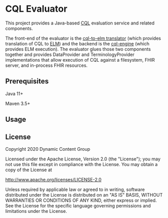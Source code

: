 # CQL Evaluator

This project provides a Java-based [CQL](https://cql.hl7.org/) evaluation service and related components.

The front-end of the evaluator is the [cql-to-elm translator](https://github.com/cqframework/clinical_quality_language/tree/master/Src/java) (which provides translation of CQL to [ELM](https://cql.hl7.org/elm.html)) and the backend is the [cql-engine](https://github.com/DBCG/cql_engine) (which provides ELM execution). The evaluator glues those two components together and provides DataProvider and TerminologyProvider implementations that allow execution of CQL against a filesystem, FHIR server, and in-process FHIR resources.

## Prerequisites

Java 11+

Maven 3.5+

## Usage

## License

Copyright 2020 Dynamic Content Group

Licensed under the Apache License, Version 2.0 (the "License"); you may not use this file except in compliance with the License. You may obtain a copy of the License at

http://www.apache.org/licenses/LICENSE-2.0

Unless required by applicable law or agreed to in writing, software distributed under the License is distributed on an "AS IS" BASIS, WITHOUT WARRANTIES OR CONDITIONS OF ANY KIND, either express or implied. See the License for the specific language governing permissions and limitations under the License.
